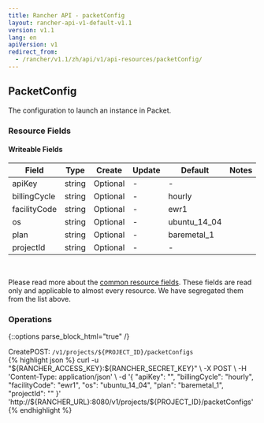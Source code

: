 ```yaml
---
title: Rancher API - packetConfig
layout: rancher-api-v1-default-v1.1
version: v1.1
lang: en
apiVersion: v1
redirect_from:
  - /rancher/v1.1/zh/api/v1/api-resources/packetConfig/
---
```


## PacketConfig

The configuration to launch an instance in Packet.

### Resource Fields

#### Writeable Fields

Field | Type | Create | Update | Default | Notes
---|---|---|---|---|---
apiKey | string | Optional | - | - | 
billingCycle | string | Optional | - | hourly | 
facilityCode | string | Optional | - | ewr1 | 
os | string | Optional | - | ubuntu_14_04 | 
plan | string | Optional | - | baremetal_1 | 
projectId | string | Optional | - | - | 



<br>

Please read more about the [common resource fields]({{site.baseurl}}/rancher/{{page.version}}/{{page.lang}}/api/{{page.apiVersion}}/common/). These fields are read only and applicable to almost every resource. We have segregated them from the list above.

### Operations
{::options parse_block_html="true" /}
<a id="create"></a>
<div class="action"><span class="header">Create<span class="headerright">POST:  <code>/v1/projects/${PROJECT_ID}/packetConfigs</code></span></span>
<div class="action-contents"> {% highlight json %}
curl -u "${RANCHER_ACCESS_KEY}:${RANCHER_SECRET_KEY}" \
-X POST \
-H 'Content-Type: application/json' \
-d '{
	"apiKey": "",
	"billingCycle": "hourly",
	"facilityCode": "ewr1",
	"os": "ubuntu_14_04",
	"plan": "baremetal_1",
	"projectId": ""
}' 'http://${RANCHER_URL}:8080/v1/projects/${PROJECT_ID}/packetConfigs'
{% endhighlight %}
</div></div>



